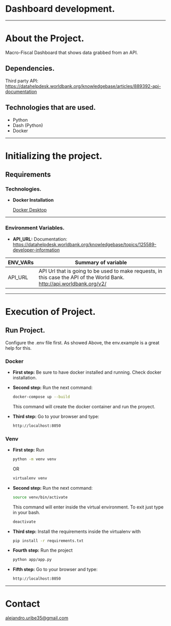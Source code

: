 # Dashboard development.

---
# About the Project.

Macro-Fiscal Dashboard that shows data grabbed from an API.

## Dependencies.

Third party API: https://datahelpdesk.worldbank.org/knowledgebase/articles/889392-api-documentation

## Technologies that are used.

- Python
- Dash (Python)
- Docker

---

# Initializing the project.

## Requirements

### Technologies.


- **Docker Installation**

    [Docker Desktop](https://www.docker.com/products/docker-desktop/)

---

### Environment Variables.


- **API_URL:** Documentation: https://datahelpdesk.worldbank.org/knowledgebase/topics/125589-developer-information


| ENV_VARs | Summary of variable |
| --- | --- |
| API_URL | API Url that is going to be used to make requests, in this case the API of the World Bank. http://api.worldbank.org/v2/ |

---

# Execution of Project.

## Run Project.

Configure the .env file first. As showed Above, the env.example is a great help for this.

### Docker

- **First step:**
Be sure to have docker installed and running. Check docker installation.

- **Second step:**
Run the next command:

    ```bash
    docker-compose up --build
    ```
    This command will create the docker container and run the proyect.

- **Third step:**
Go to your browser and type:
    ```bash
    http://localhost:8050
    ```

### Venv

- **First step:**
Run

    ```bash
    python -m venv venv
    ```
    OR

    ```bash
    virtualenv venv
    ```

- **Second step:**
Run the next command:

    ```bash
    source venv/bin/activate
    ```
    This command will enter inside the virtual environment.
    To exit just type in your bash.

    ```bash
    deactivate
    ```

- **Third step:**
Install the requirements inside the virtualenv with

    ```bash
    pip install -r requirements.txt
    ```

- **Fourth step:**
Run the project

    ```bash
    python app/app.py
    ```


- **Fifth step:**
Go to your browser and type:

    ```bash
    http://localhost:8050
    ```


---

# Contact

alejandro.uribe35@gmail.com